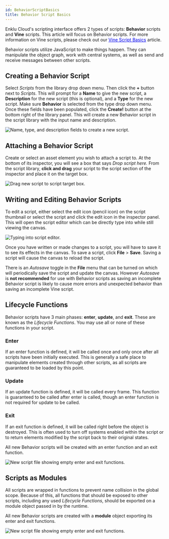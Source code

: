 ```yaml
---
id: BehaviorScriptBasics
title: Behavior Script Basics
---
```


Enklu Cloud's scripting interface offers 2 types of scripts: **Behavior** scripts and **Vine** scripts. This article will focus on Behavior scripts. For more information on Vine scripts, please check out our <a style="color:#0000ee" href="/documentation/live/latest/docs/Scripting/VineScriptBasics"><u>Vine Script Basics</u></a> article.

Behavior scripts utilize JavaScript to make things happen. They can manipulate the object graph, work with central systems, as well as send and receive messages between other scripts.

## Creating a Behavior Script

Select *Scripts* from the library drop down menu. Then click the **+** button next to *Scripts*. This will prompt for a **Name** to give the new script, a **Description** for the new script (this is optional), and a **Type** for the new script. Make sure **Behavior** is selected from the type drop down menu. Once these fields have been populated, click the **Create!** button at the bottom right of the library panel. This will create a new Behavior script in the script library with the input name and description.

![Name, type, and description fields to create a new script.](/documentation/live/latest/img/product/IntroductionToScripting_CreateNewScript.gif)

## Attaching a Behavior Script

Create or select an asset element you wish to attach a script to. At the bottom of its inspector, you will see a box that says *Drop script here.* From the script library, **click and drag** your script to the script section of the inspector and place it on the target box.

![Drag new script to script target box.](/documentation/live/latest/img/product/IntroductionToScripting_AssignNewScript.gif)

## Writing and Editing Behavior Scripts

To edit a script, either select the edit icon (pencil icon) on the script thumbnail or select the script and click the edit icon in the inspector panel. This will open the script editor which can be directly type into while still viewing the canvas.

![Typing into script editor.](/documentation/live/latest/img/product/IntroductionToScripting_EditScript.gif)

Once you have written or made changes to a script, you will have to save it to see its effects in the canvas. To save a script, click **File** > **Save**. Saving a script will cause the canvas to reload the script. 

There is an *Autosave* toggle in the **File** menu that can be turned on which will periodically save the script and update the canvas. However *Autosave* is **not recommended** for use with Behavior scripts as saving an incomplete Behavior script is likely to cause more errors and unexpected behavior than saving an incomplete Vine script.

## Lifecycle Functions

Behavior scripts have 3 main phases: **enter**, **update**, and **exit**. These are known as the *Lifecycle Functions*. You may use all or none of these functions in your script.

### Enter

If an enter function is defined, it will be called once and only once after all scripts have been initially executed. This is generally a safe place to manipulate elements created through other scripts, as all scripts are guaranteed to be loaded by this point.

### Update

If an update function is defined, it will be called every frame. This function is guaranteed to be called after enter is called, though an enter function is not required for update to be called.  

### Exit

If an exit function is defined, it will be called right before the object is destroyed. This is often used to turn off systems enabled within the script or to return elements modified by the script back to their original states.

All new Behavior scripts will be created with an enter function and an exit function.

![New script file showing empty enter and exit functions.](/documentation/live/latest/img/product/BehaviorScriptBasics_NewScriptContents.png)

## Scripts as Modules

All scripts are wrapped in functions to prevent name collision in the global scope. Because of this, all functions that should be exposed to other scripts, including any used *Lifecycle Functions*, should be exported on a module object passed in by the runtime.  

All new Behavior scripts are created with a **module** object exporting its enter and exit functions.

![New script file showing empty enter and exit functions.](/documentation/live/latest/img/product/BehaviorScriptBasics_NewScriptExportContents.png)